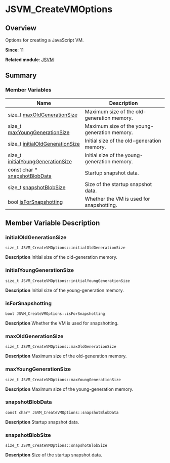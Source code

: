 # JSVM_CreateVMOptions


## Overview

Options for creating a JavaScript VM.

**Since**: 11

**Related module**: [JSVM](_j_s_v_m.md)


## Summary


### Member Variables

| Name| Description| 
| -------- | -------- |
| size_t [maxOldGenerationSize](#maxoldgenerationsize) | Maximum size of the old-generation memory. | 
| size_t [maxYoungGenerationSize](#maxyounggenerationsize) | Maximum size of the young-generation memory. | 
| size_t [initialOldGenerationSize](#initialoldgenerationsize) | Initial size of the old-generation memory. | 
| size_t [initialYoungGenerationSize](#initialyounggenerationsize) | Initial size of the young-generation memory. | 
| const char \* [snapshotBlobData](#snapshotblobdata) | Startup snapshot data. | 
| size_t [snapshotBlobSize](#snapshotblobsize) | Size of the startup snapshot data. | 
| bool [isForSnapshotting](#isforsnapshotting) | Whether the VM is used for snapshotting. | 


## Member Variable Description


### initialOldGenerationSize

```
size_t JSVM_CreateVMOptions::initialOldGenerationSize
```
**Description**
Initial size of the old-generation memory.


### initialYoungGenerationSize

```
size_t JSVM_CreateVMOptions::initialYoungGenerationSize
```
**Description**
Initial size of the young-generation memory.


### isForSnapshotting

```
bool JSVM_CreateVMOptions::isForSnapshotting
```
**Description**
Whether the VM is used for snapshotting.


### maxOldGenerationSize

```
size_t JSVM_CreateVMOptions::maxOldGenerationSize
```
**Description**
Maximum size of the old-generation memory.


### maxYoungGenerationSize

```
size_t JSVM_CreateVMOptions::maxYoungGenerationSize
```
**Description**
Maximum size of the young-generation memory.


### snapshotBlobData

```
const char* JSVM_CreateVMOptions::snapshotBlobData
```
**Description**
Startup snapshot data.


### snapshotBlobSize

```
size_t JSVM_CreateVMOptions::snapshotBlobSize
```
**Description**
Size of the startup snapshot data.
